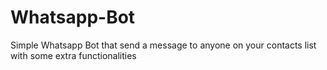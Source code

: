 # Whatsapp-Bot
Simple Whatsapp Bot that send a message to anyone on your contacts list with some extra functionalities
